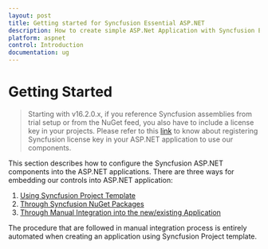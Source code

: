 ```yaml
---
layout: post
title: Getting started for Syncfusion Essential ASP.NET
description: How to create simple ASP.Net Application with Syncfusion Essential ASP.NET controls 
platform: aspnet
control: Introduction
documentation: ug
---
```


# Getting Started

> Starting with v16.2.0.x, if you reference Syncfusion assemblies from trial setup or from the NuGet feed, you also have to include a license key in your projects. Please refer to this [link](https://help.syncfusion.com/common/essential-studio/licensing/license-key) to know about registering Syncfusion license key in your ASP.NET application to use our components.

This section describes how to configure the Syncfusion ASP.NET components into the ASP.NET applications. There are three ways for embedding our controls into ASP.NET application:
1. [Using Syncfusion Project Template]("/Getting-Started-Webforms/using-syncfusion-project-template")
2. [Through Syncfusion NuGet Packages]("/Getting-Started-Webforms/using-nuget-packages")
3. [Through Manual Integration into the new/existing Application]("/Getting-Started-Webforms/manual-integration-of-syncfusion-aspnet-controls")

The procedure that are followed in manual integration process is entirely automated when creating an application using Syncfusion Project template.
